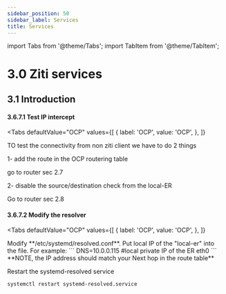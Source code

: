 ```yaml
---
sidebar_position: 50
sidebar_label: Services
title: Services
---
```


import Tabs from '@theme/Tabs';
import TabItem from '@theme/TabItem';

# 3.0 Ziti services
## 3.1 Introduction

#### 3.6.7.1 Test IP intercept
<Tabs
  defaultValue="OCP"
  values={[
      { label: 'OCP', value: 'OCP', },
  ]}
>
<TabItem value="OCP">
TO test the connectivity from non ziti client we have to do 2 things

1- add the route in the OCP routering table

go to router sec 2.7

2- disable the source/destination check from the local-ER

Go to router sec 2.8

</TabItem>
</Tabs>

#### 3.6.7.2 Modify the resolver

<Tabs
  defaultValue="OCP"
  values={[
      { label: 'OCP', value: 'OCP', },
  ]}
>
<TabItem value="OCP">
Modify **/etc/systemd/resolved.conf**. Put local IP of the "local-er" into the file. For example:
```
DNS=10.0.0.115  #local private IP of the ER eth0
```
**NOTE, the IP address should match your Next hop in the route table**

Restart the systemd-resolved service 
```bash
systemctl restart systemd-resolved.service
```

</TabItem>
</Tabs>

